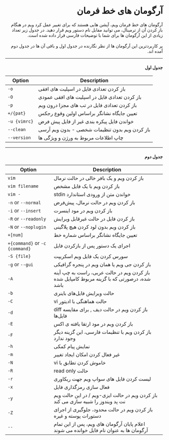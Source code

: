 <div dir="rtl"><h1 id="larg">آرگومان های خط فرمان</h1></div>

<div dir="rtl">آرگومان های خط فرمان ویم، آپشن هایی هستند که برای تغییر عمل کرد ویم در هنگام باز کردن آن از ترمینال، می توانید مقابل نام دستور ویم قرار دهید. در جدول زیر تعداد زیادی از این آرگومان ها برای شما با توضیحات فارسی قرار داده شده است.</div>
<br>
<div dir="rtl">پر کاربردترین این آرگومان  ها از نظر نگارنده در جدول اول و باقی آن ها در جدول دوم آمده اند.</div>
<hr>

<div dir="rtl"><h4>جدول اول</h4></div>

| Option           | Description                                                                                                       |
|------------------|-------------------------------------------------------------------------------------------------------------------|
| `-o`           | باز کردن تعدادی فایل در اسپلیت های افقی
| `-O`           | باز کردن تعدادی فایل در اسپلیت های افقی عمودی|
| `-p`           | باز کردن تعدادی فایل در تب های مجزا درون ویم
| `+/{pat}`         | تعیین جایگاه نشانگر براساس اولین وقوع رجکس                                      |
| `-u {vimrc}`      | خواندن فایل پیکره بندی غیر از فایل پیش فرض 
| `--clean`         |  باز کردن ویم بدون تنظیمات شخصی - بدون ویم آرسی                                              |
| `--version`       | چاپ اطلاعات مربوط به ورژن و ویژگی ها                                                                         |


<hr>

<div dir="rtl"><h4>جدول دوم</h4></div>

| Option           | Description                                                                                                       |
|------------------|-------------------------------------------------------------------------------------------------------------------|
| `vim`            | باز کردن ویم و یک بافر خالی در حالت نرمال                                                                  |
| `vim filename`   | باز کردن ویم با یک فایل مشخص                                                          |
| `vim -`          |stdin خواندن متن از ورودی استاندارد                                                                                   |
| `-n` or `--normal` | باز کردن ویم در حالت نرمال، پیش‌فرض                                                                                 |
| `-i` or `--insert` | باز کردن ویم در مود اینسرت                                                                                  |
| `-R` or `--readonly` | باز کردن فایل در حالت غیرقابل ویرایش                         |
| `-N` or `--noplugin` | باز کردن ویم بدون لود کردن هیچ پلاگینی               |
| `+[num]`          |               تعیین جایگاه نشانگر براساس شماره خط            |
| `+{command}` or `-c {command}` | اجرای یک دستور پس از بازکردن فایل                           |
| `-S {file}`       | سورس کردن یک فایل ویم اسکریپت                  |
| `-g` or `--gui`   |  باز کردن جی ویم یا همان ویم در پنجره گرافیکی
| `-A`              | باز کردن ویم در حالت عربی، راست به چپ آینه شده، درصورتی که با گزینه مربوط کامپایل شده باشد                               |
| `-b`              | حالت ویرایش فایل‌های باینری           |
| `-C`              |vi حالت هماهنگی با ادیتور  
| `-d`              | diff باز کردن ویم در حالت دیف , برای مقایسه فایل‌ها                 |
| `-E`              | باز کردن ویم در مود ارتقا یافته ی اکس
| `-F`              | باز کردن ویم با تنظیمات فارسی، این گزینه دیگر وجود ندارد
| `-h`              | نمایش پیام کمکی
| `-m`              | غیر فعال کردن امکان ایجاد تغییر 
| `-N`              |vi  خاموش کردن تطابق با 
| `-R`              |read only حالت                                                                                     |
| `-r`              | لیست کردن فایل های سواپ ویم جهت ریکاوری 
| `-x`              | فعال سازی رمزگذاری فایل                                                                          |
| `-y`              | باز کردن ویم در حالت ایزی-ویم / در این حالت ویم نت پد ویندوز را شبیه سازی می کند
| `-Z`              | باز کردن ویم در حالت محدود، جلوگیری از اجرای دستورات پوسته و غیره
| `--`              | اعلام پایان آرگومان های ویم، پس از این تمام آرگومان ها به عنوان نام فایل خوانده می شوند
